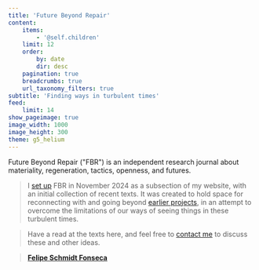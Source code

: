 ```yaml
---
title: 'Future Beyond Repair'
content:
    items:
        - '@self.children'
    limit: 12
    order:
        by: date
        dir: desc
    pagination: true
    breadcrumbs: true
    url_taxonomy_filters: true
subtitle: 'Finding ways in turbulent times'
feed:
    limit: 14
show_pageimage: true
image_width: 1000
image_height: 300
theme: g5_helium
---
```


Future Beyond Repair ("FBR") is an independent research journal about materiality, regeneration, tactics, openness, and futures.

> I [set up](opening-up) FBR in November 2024 as a subsection of my website, with an initial collection of recent texts.  It was created to hold space for reconnecting with and going beyond [earlier projects](../), in an attempt to overcome the limitations of our ways of seeing things in these turbulent times.

> Have a read at the texts here, and feel free to [contact me](/#contact-me) to discuss these and other ideas.

> **[Felipe Schmidt Fonseca](/)**
